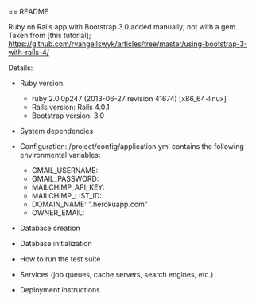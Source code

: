 == README

Ruby on Rails app with Bootstrap 3.0 added manually; not with a gem. 
Taken from [this tutorial]; https://github.com/rvangeilswyk/articles/tree/master/using-bootstrap-3-with-rails-4/

Details:

* Ruby version: 
  * ruby 2.0.0p247 (2013-06-27 revision 41674) [x86_64-linux]
  * Rails version: Rails 4.0.1  
  * Bootstrap version: 3.0

* System dependencies

* Configuration: /project/config/application.yml contains the following environmental variables: 
  * GMAIL_USERNAME:
  * GMAIL_PASSWORD:
  * MAILCHIMP_API_KEY:
  * MAILCHIMP_LIST_ID:
  * DOMAIN_NAME: "<project>.herokuapp.com"
  * OWNER_EMAIL:

* Database creation

* Database initialization

* How to run the test suite

* Services (job queues, cache servers, search engines, etc.)

* Deployment instructions
